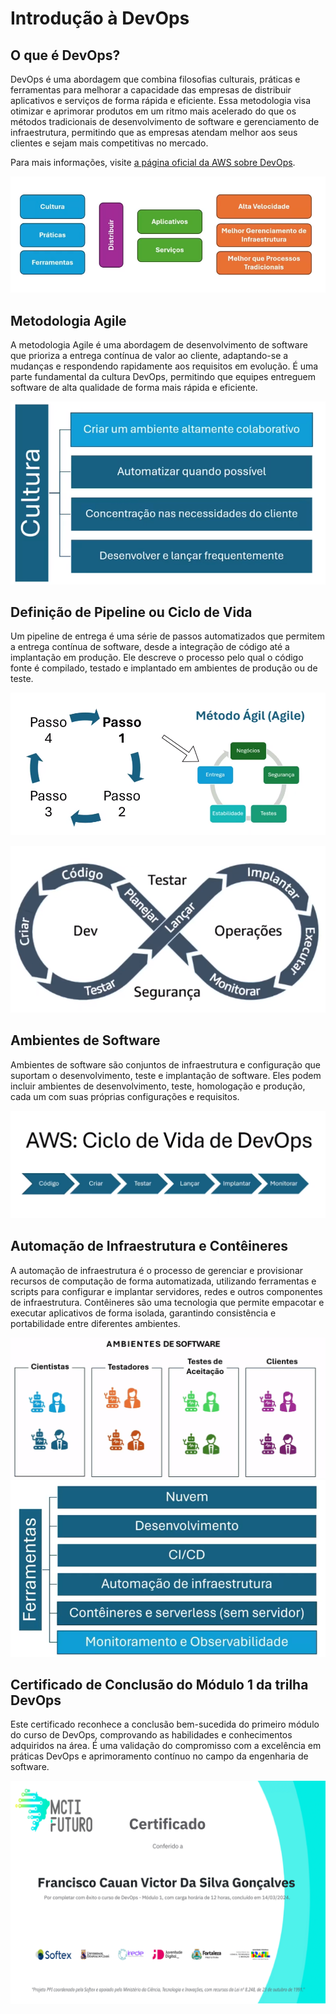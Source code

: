 # Introdução à DevOps

## O que é DevOps?

DevOps é uma abordagem que combina filosofias culturais, práticas e ferramentas para melhorar a capacidade das empresas de distribuir aplicativos e serviços de forma rápida e eficiente. Essa metodologia visa otimizar e aprimorar produtos em um ritmo mais acelerado do que os métodos tradicionais de desenvolvimento de software e gerenciamento de infraestrutura, permitindo que as empresas atendam melhor aos seus clientes e sejam mais competitivas no mercado.

Para mais informações, visite [a página oficial da AWS sobre DevOps](https://aws.amazon.com/pt/devops/what-is-devops/).

![DevOps](imagens/imagem-1.png)

## Metodologia Agile

A metodologia Agile é uma abordagem de desenvolvimento de software que prioriza a entrega contínua de valor ao cliente, adaptando-se a mudanças e respondendo rapidamente aos requisitos em evolução. É uma parte fundamental da cultura DevOps, permitindo que equipes entreguem software de alta qualidade de forma mais rápida e eficiente.


![Metodologia Agile](imagens/imagem-2.png)

## Definição de Pipeline ou Ciclo de Vida

Um pipeline de entrega é uma série de passos automatizados que permitem a entrega contínua de software, desde a integração de código até a implantação em produção. Ele descreve o processo pelo qual o código fonte é compilado, testado e implantado em ambientes de produção ou de teste. 

![Pipeline](imagens/imagem-3.png)

![Ciclo de Vida](imagens/imagem-4.png)

## Ambientes de Software

Ambientes de software são conjuntos de infraestrutura e configuração que suportam o desenvolvimento, teste e implantação de software. Eles podem incluir ambientes de desenvolvimento, teste, homologação e produção, cada um com suas próprias configurações e requisitos.

![Ambientes de Software](imagens/imagem-5.png)

## Automação de Infraestrutura e Contêineres

A automação de infraestrutura é o processo de gerenciar e provisionar recursos de computação de forma automatizada, utilizando ferramentas e scripts para configurar e implantar servidores, redes e outros componentes de infraestrutura. Contêineres são uma tecnologia que permite empacotar e executar aplicativos de forma isolada, garantindo consistência e portabilidade entre diferentes ambientes.

![Automação de Infraestrutura](imagens/imagem-6.png)
![Automação de Infraestrutura](imagens/imagem-7.png)

## Certificado de Conclusão do Módulo 1 da trilha DevOps

Este certificado reconhece a conclusão bem-sucedida do primeiro módulo do curso de DevOps, comprovando as habilidades e conhecimentos adquiridos na área. É uma validação do compromisso com a excelência em práticas DevOps e aprimoramento contínuo no campo da engenharia de software.

![Certificado](imagens/imagem-8.png)
